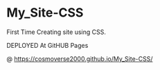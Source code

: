 # My_Site-CSS
First Time Creating site using CSS.

DEPLOYED At GitHUB Pages

@ https://cosmoverse2000.github.io/My_Site-CSS/
